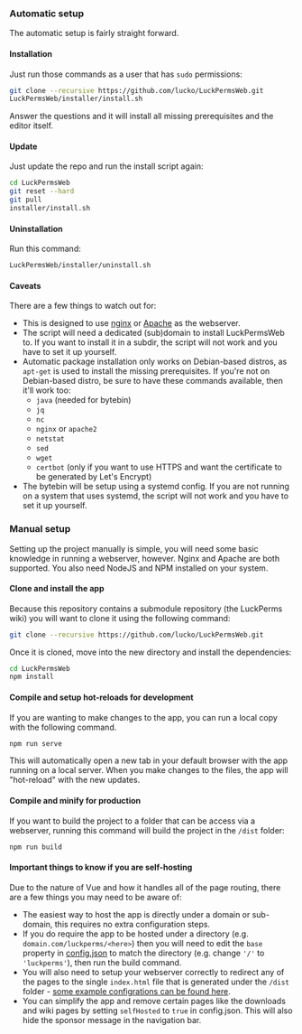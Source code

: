 ### Automatic setup
The automatic setup is fairly straight forward.

#### Installation
Just run those commands as a user that has `sudo` permissions:

```sh
git clone --recursive https://github.com/lucko/LuckPermsWeb.git
LuckPermsWeb/installer/install.sh
```

Answer the questions and it will install all missing prerequisites and the editor itself.

#### Update
Just update the repo and run the install script again:

```sh
cd LuckPermsWeb
git reset --hard
git pull
installer/install.sh
```

#### Uninstallation
Run this command:

```sh
LuckPermsWeb/installer/uninstall.sh
```

#### Caveats
There are a few things to watch out for:

- This is designed to use [nginx](https://www.nginx.com/) or [Apache](https://www.apache.org/) as the webserver.
- The script will need a dedicated (sub)domain to install LuckPermsWeb to. If you want to install it in a subdir, the script will not work and you have to set
  it up yourself.
- Automatic package installation only works on Debian-based distros, as `apt-get` is used to install the missing prerequisites. If you're not on Debian-based
  distro, be sure to have these commands available, then it'll work too:
  - `java` (needed for bytebin)
  - `jq`
  - `nc`
  - `nginx` or `apache2`
  - `netstat`
  - `sed`
  - `wget`
  - `certbot` (only if you want to use HTTPS and want the certificate to be generated by Let's Encrypt)
- The bytebin will be setup using a systemd config. If you are not running on a system that uses systemd, the script will not work and you have to set it up
  yourself.

### Manual setup
Setting up the project manually is simple, you will need some basic knowledge in running a webserver, however. Nginx and Apache are both supported. You also need NodeJS and NPM installed on your system.

#### Clone and install the app
Because this repository contains a submodule repository (the LuckPerms wiki) you will want to clone it using the following command:
```sh
git clone --recursive https://github.com/lucko/LuckPermsWeb.git
```

Once it is cloned, move into the new directory and install the dependencies:
```sh
cd LuckPermsWeb
npm install
```

#### Compile and setup hot-reloads for development
If you are wanting to make changes to the app, you can run a local copy with the following command.
```sh
npm run serve
```
This will automatically open a new tab in your default browser with the app running on a local server. When you make changes to the files, the app will "hot-reload" with the new updates.

#### Compile and minify for production
If you want to build the project to a folder that can be access via a webserver, running this command will build the project in the `/dist` folder:
```sh
npm run build
```

#### Important things to know if you are self-hosting
Due to the nature of Vue and how it handles all of the page routing, there are a few things you may need to be aware of:
- The easiest way to host the app is directly under a domain or sub-domain, this requires no extra configuration steps.
- If you do require the app to be hosted under a directory (e.g. `domain.com/luckperms/<here>`) then you will need to edit the `base` property in [config.json](https://github.com/lucko/LuckPermsWeb/edit/master/config.json) to match the directory (e.g. change `'/'` to `'luckperms'`), then run the build command.
- You will also need to setup your webserver correctly to redirect any of the pages to the single `index.html` file that is generated under the `/dist` folder - [some example configrations can be found here](https://router.vuejs.org/guide/essentials/history-mode.html#example-server-configurations).
- You can simplify the app and remove certain pages like the downloads and wiki pages by setting `selfHosted` to `true` in config.json. This will also hide the sponsor message in the navigation bar.
